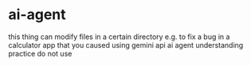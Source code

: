 # ai-agent
this thing can modify files in a certain directory e.g. to fix a bug in a calculator app that you caused using gemini api
ai agent understanding practice do not use
